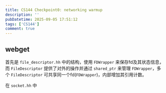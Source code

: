 ```yaml
---
title: CS144 Checkpoint0: networking warmup
description: ''
pubDatetime: 2025-09-05 17:51:12
tags: ['CS144']
comment: true
---
```


## webget

首先是 `file_descriptor.hh` 中的结构，使用 `FDWrapper` 来保存fd及其状态信息，而 `FileDescriptor` 提供了对外的操作并通过 `shared_ptr` 来管理 `FDWrapper`，多个 `FileDescriptor` 可共享同一个fd(`FDWrapper`)，内部增加其引用计数。

在 `socket.hh` 中
